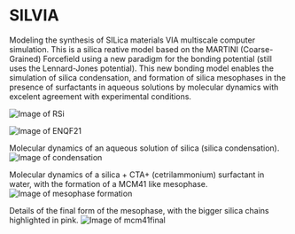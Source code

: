 # SILVIA
Modeling the synthesis of SILica materials VIA multiscale computer simulation.
This is a silica reative model based on the MARTINI (Coarse-Grained) Forcefield  using a new paradigm for the bonding potential (still uses the Lennard-Jones potential). This new bonding model enables the simulation of silica condensation, and formation of silica mesophases in the presence of surfactants in aqueous solutions by molecular dynamics with excelent agreement with experimental conditions.

![Image of RSi](https://lh4.googleusercontent.com/H4cwNgtLouJMLTL3pf9gbUnOkOEbTYogVvDlNna7NLNJrFDNgWFmcrl5TTY9yl7UzhTujVcWuF6YeFlMOouSwSiUX8VM6NtlesSOeXI44HEQS_GfbjGPHQt1s-A5Bgi7lDYTzyCC)

![Image of ENQF21](https://drive.google.com/uc?export=view&id=1PUp9EQEsL0HEHHXFrScnyJlQdio3jnx9)


Molecular dynamics of an aqueous solution of silica (silica condensation).
![Image of condensation](https://drive.google.com/uc?export=view&id=1aLPeQASgzSJtNs9f0Q2Bp7S65RxCkAHr)

Molecular dynamics of a silica + CTA+ (cetrilammonium) surfactant in water, with the formation of a MCM41 like mesophase.
![Image of mesophase formation](https://drive.google.com/uc?export=view&id=1DM5H8HeRBwdosoSqQhJWL8vfn6tw5yIi)

Details of the final form of the mesophase, with the bigger silica chains highlighted in pink.
![Image of mcm41final](https://drive.google.com/uc?export=view&id=1IMysLJ286d_ToRn_yZBKDOB5bsmxh4kw)




